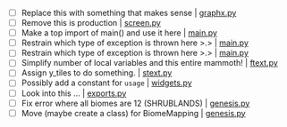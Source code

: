 - [ ] Replace this with something that makes sense | [graphx.py](https://github.com/thee-engineer/stargateRL/tree/master/./stargateRL/engine/graphx.py#L51)
- [ ] Remove this is production | [screen.py](https://github.com/thee-engineer/stargateRL/tree/master/./stargateRL/engine/screen.py#L24)
- [ ] Make a top import of main() and use it here | [main.py](https://github.com/thee-engineer/stargateRL/tree/master/./stargateRL/launcher/main.py#L17)
- [ ] Restrain which type of exception is thrown here >.> | [main.py](https://github.com/thee-engineer/stargateRL/tree/master/./stargateRL/launcher/main.py#L67)
- [ ] Restrain which type of exception is thrown here >.> | [main.py](https://github.com/thee-engineer/stargateRL/tree/master/./stargateRL/launcher/main.py#L152)
- [ ] Simplify number of local variables and this entire mammoth! | [ftext.py](https://github.com/thee-engineer/stargateRL/tree/master/./stargateRL/objects/ftext.py#L22)
- [ ] Assign y_tiles to do something. | [stext.py](https://github.com/thee-engineer/stargateRL/tree/master/./stargateRL/objects/stext.py#L18)
- [ ] Possibly add a constant for `usage` | [widgets.py](https://github.com/thee-engineer/stargateRL/tree/master/./stargateRL/objects/widgets.py#L73)
- [ ] Look into this ... | [exports.py](https://github.com/thee-engineer/stargateRL/tree/master/./stargateRL/world/exports.py#L32)
- [ ] Fix error where all biomes are 12 (SHRUBLANDS) | [genesis.py](https://github.com/thee-engineer/stargateRL/tree/master/./stargateRL/world/genesis.py#L175)
- [ ] Move (maybe create a class) for BiomeMapping | [genesis.py](https://github.com/thee-engineer/stargateRL/tree/master/./stargateRL/world/genesis.py#L178)

